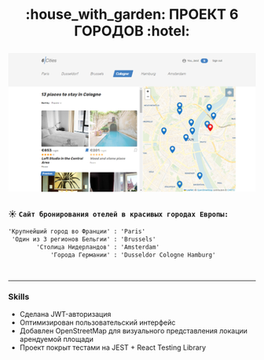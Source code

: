   <h1><p align='center'>:house_with_garden:<b> ПРОЕКТ 6 ГОРОДОВ </b>:hotel:</p>

![six-cities-preview-image](six-cities-preview-image.png)</h1>

### :sunny: `Сайт бронирования отелей в красивых городах Европы:`

```
'Крупнейший город во Франции' : 'Paris'
 'Один из 3 регионов Бельгии' : 'Brussels'
        'Столица Нидерландов' : 'Amsterdam'
            'Города Германии' : 'Dusseldor Cologne Hamburg'
```
<br/>

___
### Skills
* Сделана JWT-авторизация
* Оптимизирован пользовательский интерфейс
* Добавлен OpenStreetMap для визуального представления локации арендуемой площади
* Проект покрыт тестами на JEST + React Testing Library

